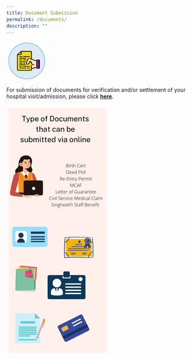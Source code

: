 ```yaml
---
title: Document Submission
permalink: /documents/
description: ""
---
```

<img src="images/doc.png" style="vertical-align: middle; max-width: 19%; margin: 5px;">

For submission of documents for verification and/or settlement of your hospital visit/admission, please click **[here](https://www.form.gov.sg/626b9e003e38710014b741f3)**.
<br><br>
  <img src="images/doc-submission-info.png" style="vertical-align: middle; max-width: 350px; margin: 5px;">